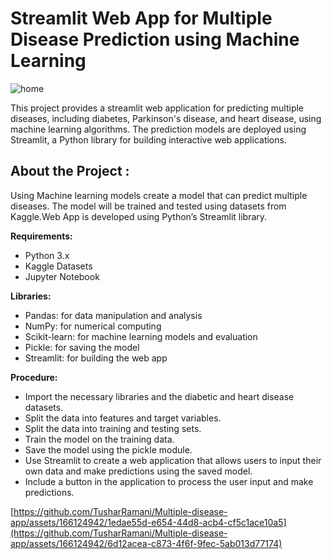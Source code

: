 # Streamlit Web App for Multiple Disease Prediction using Machine Learning

![home](https://github.com/TusharRamani/Multiple-disease-app/assets/166124942/db922bb5-8e59-4c9c-a5a3-c8f8e0925a8d)

This project provides a streamlit web application for predicting multiple diseases, including diabetes, Parkinson's disease, and heart disease, using machine learning algorithms. The prediction models are deployed using Streamlit, a Python library for building interactive web applications.

## About the Project : 
Using Machine learning models create a model that can predict multiple diseases. The model will be trained and tested using datasets from Kaggle.Web App is developed using Python’s Streamlit library.

**Requirements:**

- Python 3.x
- Kaggle Datasets
- Jupyter Notebook

**Libraries:** 
- Pandas: for data manipulation and analysis
- NumPy: for numerical computing
- Scikit-learn: for machine learning models and evaluation
- Pickle: for saving the model
- Streamlit: for building the web app

**Procedure:** 
- Import the necessary libraries and the diabetic and heart disease datasets.
- Split the data into features and target variables.
- Split the data into training and testing sets.
- Train the model on the training data.
- Save the model using the pickle module.
- Use Streamlit to create a web application that allows users to input their own data and make predictions using the saved model.
- Include a button in the application to process the user input and make predictions.

[https://github.com/TusharRamani/Multiple-disease-app/assets/166124942/1edae55d-e654-44d8-acb4-cf5c1ace10a5](https://github.com/TusharRamani/Multiple-disease-app/assets/166124942/6d12acea-c873-4f6f-9fec-5ab013d77174)



